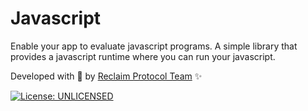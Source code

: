 # Javascript

Enable your app to evaluate javascript programs. A simple library that provides a javascript runtime where you can run your javascript.

Developed with 💙 by [Reclaim Protocol Team][reclaimprotocol_link] ✨

[![License: UNLICENSED][license_badge]][license_link]

[license_badge]: https://img.shields.io/badge/license-UNLICENSED-blue.svg
[license_link]: https://opensource.org/license/UNLICENSED
[reclaimprotocol_link]: https://reclaimprotocol.org
